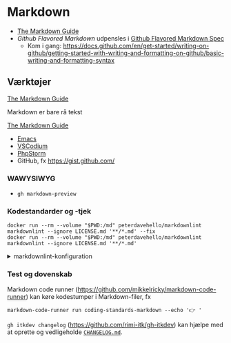 # Markdown

* [The Markdown Guide]
* *Github Flavored Markdown* udpensles i [Github Flavored Markdown Spec]
  * Kom i gang: <https://docs.github.com/en/get-started/writing-on-github/getting-started-with-writing-and-formatting-on-github/basic-writing-and-formatting-syntax>

## Værktøjer

[The Markdown Guide]

Markdown er bare rå tekst

[The Markdown Guide]

* [Emacs](https://www.gnu.org/software/emacs/)
* [VSCodium](https://vscodium.com/)
* [PhpStorm](https://www.jetbrains.com/phpstorm/)
* GitHub, fx <https://gist.github.com/>

### WAWYSIWYG

* `gh markdown-preview`

### Kodestandarder og -tjek

``` shell name=coding-standards-markdown
docker run --rm --volume "$PWD:/md" peterdavehello/markdownlint markdownlint --ignore LICENSE.md '**/*.md' --fix
docker run --rm --volume "$PWD:/md" peterdavehello/markdownlint markdownlint --ignore LICENSE.md '**/*.md'
```

<details>
<summary>markdownlint-konfiguration</summary>

``` jsonc
// .markdownlint.jsonc
{
  "default": true,
  // https://github.com/DavidAnson/markdownlint/blob/main/doc/md013.md
  "line-length": {
    "line_length": 120,
    "code_blocks": false,
    "tables": false
  },
  // https://github.com/DavidAnson/markdownlint/blob/main/doc/md024.md
  "no-duplicate-heading": {
    "siblings_only": true
  },
  // https://github.com/DavidAnson/markdownlint/blob/main/doc/md033.md
  "no-inline-html": {
    "allowed_elements": [
      "code",
      "kbd",
      "
    ]
  }
}
```

</details>

### Test og dovenskab

Markdown code runner (<https://github.com/mikkelricky/markdown-code-runner>) kan køre kodestumper i Markdown-filer, fx

``` shell name=markdown-code-runner-example
markdown-code-runner run coding-standards-markdown --echo '👉 '
```

`gh itkdev changelog` (<https://github.com/rimi-itk/gh-itkdev>) kan hjælpe med at oprette og vedligeholde
[`CHANGELOG.md`](https://keepachangelog.com/en/1.1.0/#filename).

[GitHub Flavored Markdown Spec]: https://github.github.com/gfm/
[The Markdown Guide]: https://www.markdownguide.org/
